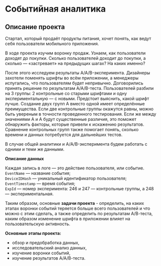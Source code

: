 # Событийная аналитика

## Описание проекта

Стартап, который продаёт продукты питания, хочет понять, как ведут себя пользователи мобильного приложения.

В ходе проекта изучим воронку продаж. Узнаем, как пользователи доходят до покупки. Сколько пользователей доходит до покупки, а сколько — «застревает» на предыдущих шагах? На каких именно?

После этого исследуем результаты A/A/B-эксперимента. Дизайнеры захотели поменять шрифты во всём приложении, а менеджеры испугались, что пользователям будет непривычно. Договорились принять решение по результатам A/A/B-теста. Пользователей разбили на 3 группы: 2 контрольные со старыми шрифтами и одну экспериментальную — с новыми. Предстоит выяснить, какой шрифт лучше.
Создание двух групп A вместо одной имеет определённые преимущества. Если две контрольные группы окажутся равны, можно быть увереным в точности проведенного тестирования. Если же между значениями A и A будут существенные различия, это поможет обнаружить факторы, которые привели к искажению результатов. Сравнение контрольных групп также помогает понять, сколько времени и данных потребуется для дальнейших тестов.

В случае общей аналитики и A/A/B-эксперимента будем работать с одними и теми же данными.

**Описание данных**

Каждая запись в логе — это действие пользователя, или событие.\
`EventName` — название события;\
`DeviceIDHash` — уникальный идентификатор пользователя;\
`EventTimestamp` — время события;\
`ExpId` — номер эксперимента: 246 и 247 — контрольные группы, а 248 — экспериментальная.

Таким образом, основные **задачи проекта** - определить, на каких этапах воронки событий теряется больше всего пользователей и что можно с этим сделать, а также определить по результатам А/В-теста, каким образом изменение шрифта в приложении влияет на пользовательскую активность.

**Основные этапы проекта:**
- обзор и предобработка данных,
- исследовательский анализ данных,
- изучение воронки событий,
- изучение результатов А/А/В-теста.